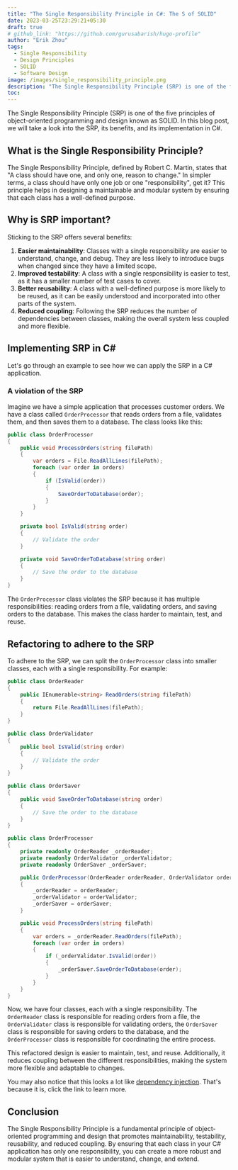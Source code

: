 ```yaml
---
title: "The Single Responsibility Principle in C#: The S of SOLID"
date: 2023-03-25T23:29:21+05:30
draft: true
# github_link: "https://github.com/gurusabarish/hugo-profile"
author: "Erik Zhou"
tags:
  - Single Responsibility
  - Design Principles
  - SOLID
  - Software Design
image: /images/single_responsibility_principle.png
description: "The Single Responsibility Principle (SRP) is one of the five principles of object-oriented programming and design known as SOLID. In this blog post, we will dive deep into the SRP, its benefits, and its implementation in C#."
toc:
---
```


The Single Responsibility Principle (SRP) is one of the five principles of object-oriented programming and design known as SOLID. In this blog post, we will take a look into the SRP, its benefits, and its implementation in C#. 

## What is the Single Responsibility Principle?

The Single Responsibility Principle, defined by Robert C. Martin, states that "A class should have one, and only one, reason to change." In simpler terms, a class should have only one job or one "responsibility", get it? This principle helps in designing a maintainable and modular system by ensuring that each class has a well-defined purpose.

## Why is SRP important?

Sticking to the SRP offers several benefits:

1. **Easier maintainability**: Classes with a single responsibility are easier to understand, change, and debug. They are less likely to introduce bugs when changed since they have a limited scope.
2. **Improved testability**: A class with a single responsibility is easier to test, as it has a smaller number of test cases to cover.
3. **Better reusability**: A class with a well-defined purpose is more likely to be reused, as it can be easily understood and incorporated into other parts of the system.
4. **Reduced coupling**: Following the SRP reduces the number of dependencies between classes, making the overall system less coupled and more flexible.

## Implementing SRP in C#

Let's go through an example to see how we can apply the SRP in a C# application.

### A violation of the SRP

Imagine we have a simple application that processes customer orders. We have a class called `OrderProcessor` that reads orders from a file, validates them, and then saves them to a database. The class looks like this:

```csharp
public class OrderProcessor
{
    public void ProcessOrders(string filePath)
    {
        var orders = File.ReadAllLines(filePath);
        foreach (var order in orders)
        {
            if (IsValid(order))
            {
                SaveOrderToDatabase(order);
            }
        }
    }

    private bool IsValid(string order)
    {
        // Validate the order
    }

    private void SaveOrderToDatabase(string order)
    {
        // Save the order to the database
    }
}
```

The `OrderProcessor` class violates the SRP because it has multiple responsibilities: reading orders from a file, validating orders, and saving orders to the database. This makes the class harder to maintain, test, and reuse.

## Refactoring to adhere to the SRP

To adhere to the SRP, we can split the `OrderProcessor` class into smaller classes, each with a single responsibility. For example:

```csharp
public class OrderReader
{
    public IEnumerable<string> ReadOrders(string filePath)
    {
        return File.ReadAllLines(filePath);
    }
}

public class OrderValidator
{
    public bool IsValid(string order)
    {
        // Validate the order
    }
}

public class OrderSaver
{
    public void SaveOrderToDatabase(string order)
    {
        // Save the order to the database
    }
}

public class OrderProcessor
{
    private readonly OrderReader _orderReader;
    private readonly OrderValidator _orderValidator;
    private readonly OrderSaver _orderSaver;

    public OrderProcessor(OrderReader orderReader, OrderValidator orderValidator, OrderSaver orderSaver)
    {
        _orderReader = orderReader;
        _orderValidator = orderValidator;
        _orderSaver = orderSaver;
    }

    public void ProcessOrders(string filePath)
    {
        var orders = _orderReader.ReadOrders(filePath);
        foreach (var order in orders)
        {
            if (_orderValidator.IsValid(order))
            {
                _orderSaver.SaveOrderToDatabase(order);
            }
        }
    }
}
```

Now, we have four classes, each with a single responsibility. The `OrderReader` class is responsible for reading orders from a file, the `OrderValidator` class is responsible for validating orders, the `OrderSaver` class is responsible for saving orders to the database, and the `OrderProcessor` class is responsible for coordinating the entire process.

This refactored design is easier to maintain, test, and reuse. Additionally, it reduces coupling between the different responsibilities, making the system more flexible and adaptable to changes.

You may also notice that this looks a lot like [dependency injection](https://en.wikipedia.org/wiki/Dependency_injection). That's because it is, click the link to learn more.

## Conclusion

The Single Responsibility Principle is a fundamental principle of object-oriented programming and design that promotes maintainability, testability, reusability, and reduced coupling. By ensuring that each class in your C# application has only one responsibility, you can create a more robust and modular system that is easier to understand, change, and extend.